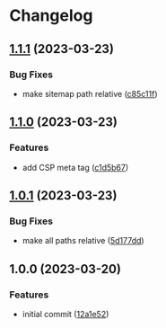 # Changelog

## [1.1.1](https://github.com/myopic-design/hugo-tailwindcss-template/compare/v1.1.0...v1.1.1) (2023-03-23)


### Bug Fixes

* make sitemap path relative ([c85c11f](https://github.com/myopic-design/hugo-tailwindcss-template/commit/c85c11f6d08a4892a08808c356edae2a925b9c03))

## [1.1.0](https://github.com/myopic-design/hugo-tailwindcss-template/compare/v1.0.1...v1.1.0) (2023-03-23)


### Features

* add CSP meta tag ([c1d5b67](https://github.com/myopic-design/hugo-tailwindcss-template/commit/c1d5b67fc9906774c2c1d90eb3fae914bf659974))

## [1.0.1](https://github.com/myopic-design/hugo-tailwindcss-template/compare/v1.0.0...v1.0.1) (2023-03-23)


### Bug Fixes

* make all paths relative ([5d177dd](https://github.com/myopic-design/hugo-tailwindcss-template/commit/5d177ddd041d8ac64eac9c68cd64f73ecafd9fdd))

## 1.0.0 (2023-03-20)


### Features

* initial commit ([12a1e52](https://github.com/myopic-design/hugo-tailwindcss-template/commit/12a1e5269972e0a11b053fc30abe6981a3bfa5fd))
